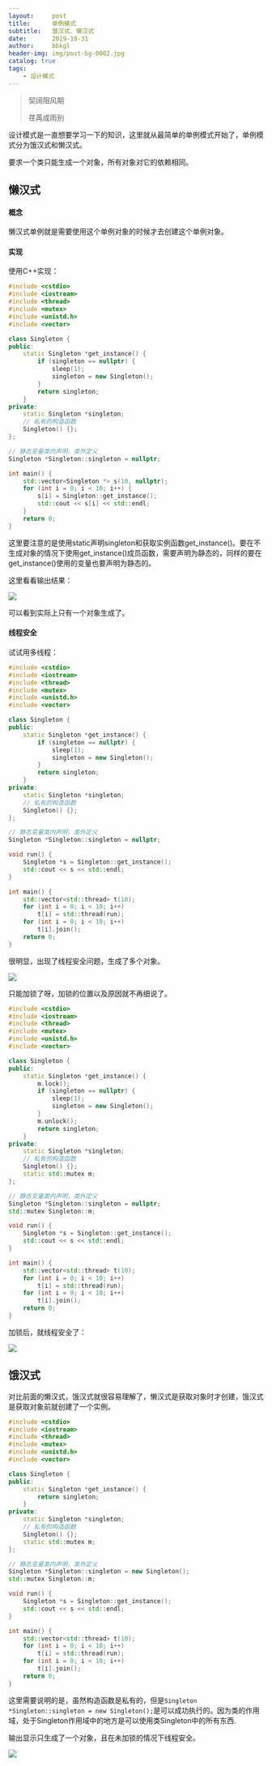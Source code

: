 ```yaml
---
layout:     post
title:      单例模式
subtitle:   饿汉式、懒汉式
date:       2019-10-31
author:     bbkgl
header-img: img/post-bg-0002.jpg
catalog: true
tags:
    - 设计模式
---
```


>契阔阻风期
>
>荏苒成雨别

设计模式是一直想要学习一下的知识，这里就从最简单的单例模式开始了，单例模式分为饿汉式和懒汉式。

要求一个类只能生成一个对象，所有对象对它的依赖相同。

## 懒汉式

#### 概念

懒汉式单例就是需要使用这个单例对象的时候才去创建这个单例对象。

#### 实现

使用C++实现：

```cpp
#include <cstdio>
#include <iostream>
#include <thread>
#include <mutex>
#include <unistd.h>
#include <vector>

class Singleton {
public:
    static Singleton *get_instance() {
        if (singleton == nullptr) {
            sleep(1);
            singleton = new Singleton();
        }
        return singleton;
    }
private:
    static Singleton *singleton;
    // 私有的构造函数
    Singleton() {};
};

// 静态变量类内声明，类外定义
Singleton *Singleton::singleton = nullptr;

int main() {
    std::vector<Singleton *> s(10, nullptr);
    for (int i = 0; i < 10; i++) {
        s[i] = Singleton::get_instance();
        std::cout << s[i] << std::endl;
    }    
    return 0;
}
```

这里要注意的是使用static声明singleton和获取实例函数get_instance()。要在不生成对象的情况下使用get_instance()成员函数，需要声明为静态的，同样的要在get_instance()使用的变量也要声明为静态的。

这里看看输出结果：

![](https://pic.superbed.cn/item/5dba8858bd461d945a7bb680.jpg)

可以看到实际上只有一个对象生成了。

#### 线程安全

试试用多线程：

```cpp
#include <cstdio>
#include <iostream>
#include <thread>
#include <mutex>
#include <unistd.h>
#include <vector>

class Singleton {
public:
    static Singleton *get_instance() {
        if (singleton == nullptr) {
            sleep(1);
            singleton = new Singleton();
        }
        return singleton;
    }
private:
    static Singleton *singleton;
    // 私有的构造函数
    Singleton() {};
};

// 静态变量类内声明，类外定义
Singleton *Singleton::singleton = nullptr;

void run() {
    Singleton *s = Singleton::get_instance();
    std::cout << s << std::endl;
}

int main() {
    std::vector<std::thread> t(10);
    for (int i = 0; i < 10; i++) 
        t[i] = std::thread(run);
    for (int i = 0; i < 10; i++) 
        t[i].join();
    return 0;
}
```

很明显，出现了线程安全问题，生成了多个对象。

![](https://pic.superbed.cn/item/5dba8b6bbd461d945a7be093.jpg)

只能加锁了呀，加锁的位置以及原因就不再细说了。

```cpp
#include <cstdio>
#include <iostream>
#include <thread>
#include <mutex>
#include <unistd.h>
#include <vector>

class Singleton {
public:
    static Singleton *get_instance() {
        m.lock();
        if (singleton == nullptr) {
            sleep(1);
            singleton = new Singleton();
        }
        m.unlock();
        return singleton;
    }
private:
    static Singleton *singleton;
    // 私有的构造函数
    Singleton() {};
    static std::mutex m;
};

// 静态变量类内声明，类外定义
Singleton *Singleton::singleton = nullptr;
std::mutex Singleton::m;

void run() {
    Singleton *s = Singleton::get_instance();
    std::cout << s << std::endl;
}

int main() {
    std::vector<std::thread> t(10);
    for (int i = 0; i < 10; i++) 
        t[i] = std::thread(run);
    for (int i = 0; i < 10; i++) 
        t[i].join();
    return 0;
}
```

加锁后，就线程安全了：

![](https://pic.superbed.cn/item/5dba8c84bd461d945a7befd6.jpg)

## 饿汉式

对比前面的懒汉式，饿汉式就很容易理解了，懒汉式是获取对象时才创建，饿汉式是获取对象前就创建了一个实例。

```cpp
#include <cstdio>
#include <iostream>
#include <thread>
#include <mutex>
#include <unistd.h>
#include <vector>

class Singleton {
public:
    static Singleton *get_instance() {
        return singleton;
    }
private:
    static Singleton *singleton;
    // 私有的构造函数
    Singleton() {};
    static std::mutex m;
};

// 静态变量类内声明，类外定义
Singleton *Singleton::singleton = new Singleton();
std::mutex Singleton::m;

void run() {
    Singleton *s = Singleton::get_instance();
    std::cout << s << std::endl;
}

int main() {
    std::vector<std::thread> t(10);
    for (int i = 0; i < 10; i++) 
        t[i] = std::thread(run);
    for (int i = 0; i < 10; i++) 
        t[i].join();
    return 0;
}
```

这里需要说明的是，虽然构造函数是私有的，但是`Singleton *Singleton::singleton = new Singleton();`是可以成功执行的。因为类的作用域，处于Singleton作用域中的地方是可以使用类Singleton中的所有东西.

输出显示只生成了一个对象，且在未加锁的情况下线程安全。

![](https://ae01.alicdn.com/kf/H29f5021d783b4c4fbb833fd184f844afJ.jpg)